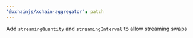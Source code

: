 ```yaml
---
'@xchainjs/xchain-aggregator': patch
---
```


Add `streamingQuantity` and `streamingInterval` to allow streaming swaps
